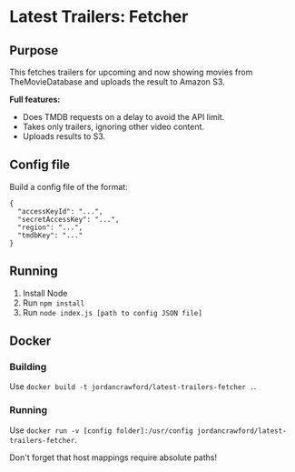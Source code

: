 # Latest Trailers: Fetcher

## Purpose
This fetches trailers for upcoming and now showing movies from TheMovieDatabase and uploads the result to Amazon S3.

**Full features:**
- Does TMDB requests on a delay to avoid the API limit.
- Takes only trailers, ignoring other video content.
- Uploads results to S3.

## Config file
Build a config file of the format:

```
{
  "accessKeyId": "...",
  "secretAccessKey": "...",
  "region": "...",
  "tmdbKey": "..."
}
```

## Running
1. Install Node
2. Run `npm install`
3. Run `node index.js [path to config JSON file]`

## Docker

### Building
Use `docker build -t jordancrawford/latest-trailers-fetcher .`.

### Running
Use `docker run -v [config folder]:/usr/config jordancrawford/latest-trailers-fetcher`.

Don't forget that host mappings require absolute paths!
